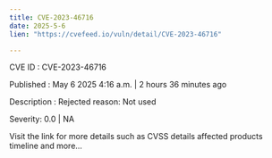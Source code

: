 ```yaml
---
title: CVE-2023-46716
date: 2025-5-6
lien: "https://cvefeed.io/vuln/detail/CVE-2023-46716"

---
```


CVE ID : CVE-2023-46716

Published :  May 6
2025
4:16 a.m. | 2 hours
36 minutes ago

Description : Rejected reason: Not used

Severity: 0.0 | NA

Visit the link for more details
such as CVSS details
affected products
timeline
and more...
